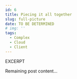 ```yaml
---
id: 6
title: Piecing it all together
slug: full-picture
date: TO BE DETERMINED
# img: ''
tags: 
  - Complex
  - Cloud
  - Client
---
```


EXCERPT
<!--more-->

Remaining post content...


